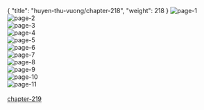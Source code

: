 { "title": "huyen-thu-vuong/chapter-218", "weight": 218 }
<img src="huyen-thu-vuong_0218_01-04eeb3decb0b0e7d04c296109f46f145.webp" alt="page-1" origin="http://1.bp.blogspot.com/-nzTjWPurxGA/W0jNu6wY6rI/AAAAAAAAjBY/KPKq-jeCeV8z1LYu2nMh4kHTz4cC9u53ACLcBGAs/s1600/00.jpg?imgmax=0"><br/>
<img src="huyen-thu-vuong_0218_02-1260932b3a07f89e06ab167ec9ff838d.webp" alt="page-2" origin="http://1.bp.blogspot.com/-JbRbjzOheiU/W0iEikYMDKI/AAAAAAAAGkQ/Y2gQFiK6npopcGTvbw7Iz8wsHFeMURcogCLcBGAs/s1600/1.jpg?imgmax=0"><br/>
<img src="huyen-thu-vuong_0218_03-46e0060f7adf60faba5ceb61d70c0c7e.webp" alt="page-3" origin="http://1.bp.blogspot.com/-XkbZHfsk7kM/W0iEiq14KmI/AAAAAAAAGkU/UagKuEIzgoccRRNYzPPPajnTbldaYfu2QCLcBGAs/s1600/2.jpg?imgmax=0"><br/>
<img src="huyen-thu-vuong_0218_04-9d0090519501b0c2590b17bcb74e5eca.webp" alt="page-4" origin="http://1.bp.blogspot.com/-GcltDHc7ato/W0iEjJU-exI/AAAAAAAAGkY/_6L6JBGFWtAUMfMm0dsGnKC7aRi_AfUEwCLcBGAs/s1600/3.jpg?imgmax=0"><br/>
<img src="huyen-thu-vuong_0218_05-12286dd57530014d31604c1ff5414f69.webp" alt="page-5" origin="http://1.bp.blogspot.com/-AiLqD-ULxn4/W0iEjmv-CpI/AAAAAAAAGkc/Pgb_npEHrbQSKd8jWoBwU3Hxf_dFmtaMgCLcBGAs/s1600/4.jpg?imgmax=0"><br/>
<img src="huyen-thu-vuong_0218_06-d539014bc444a52814edfafa6e9933bb.webp" alt="page-6" origin="http://1.bp.blogspot.com/-dkCLekioFGI/W0iEj18wIAI/AAAAAAAAGkk/Jzhrln5G0K8N6vsnoSgZQaI90pFYYVmuQCLcBGAs/s1600/5.jpg?imgmax=0"><br/>
<img src="huyen-thu-vuong_0218_07-dd2868f35b4bbe99a27fd4bff4170873.webp" alt="page-7" origin="http://1.bp.blogspot.com/-e6lfxPUn5dY/W0iEj6GXn0I/AAAAAAAAGkg/NaHbabekIkE_kG5rwlqPBDODAZTS3rn5gCLcBGAs/s1600/6.jpg?imgmax=0"><br/>
<img src="huyen-thu-vuong_0218_08-7798ce6196d2315714abe63287f36c7c.webp" alt="page-8" origin="http://1.bp.blogspot.com/-B2yPH89ZqN0/W0iEkUAEGSI/AAAAAAAAGko/9xK7OL2W9RAjTJHWdX0mYR26ml6l45LQgCLcBGAs/s1600/7.jpg?imgmax=0"><br/>
<img src="huyen-thu-vuong_0218_09-3c8909b4c215b6612d49a0a27b992f7b.webp" alt="page-9" origin="http://1.bp.blogspot.com/-Er7z0eOt4Mg/W0iEkhq-nKI/AAAAAAAAGks/lKunTY4y130tW7zxhkYaNAI2OcyEcd5cACLcBGAs/s1600/8.jpg?imgmax=0"><br/>
<img src="huyen-thu-vuong_0218_10-81746719c3a760895187ef1da36d52b7.webp" alt="page-10" origin="http://1.bp.blogspot.com/-eiTBGvzJ_VM/W0iEknEKH0I/AAAAAAAAGkw/kYoobnMxV0ceT-NINdwVdY8MYVXicoXogCLcBGAs/s1600/9.jpg?imgmax=0"><br/>
<img src="huyen-thu-vuong_0218_11-7bdc6fea2244f6a98a101543a4948336.webp" alt="page-11" origin="http://1.bp.blogspot.com/-9DtYAFyI86w/W0iEimMP7fI/AAAAAAAAGkM/bjTMOhuQ9S8FBgDcsrub0U2an4wXuQLFwCLcBGAs/s1600/10.jpg?imgmax=0"><br/>
<br/><a class="nextchap" href="/huyen-thu-vuong/chapter-219">chapter-219</a>
